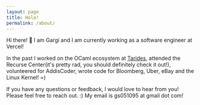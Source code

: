 ```yaml
---
layout: page
title: Hola!
permalink: /about/
---
```


Hi there! 👋 I am Gargi and I am currently working as a software engineer at Vercel!

In the past I worked on the OCaml ecosystem at [Tarides](https://tarides.com/), attended the Recurse Center(it's pretty rad, you should definitely check it out!), volunteered for AddisCoder, wrote code for Bloomberg, Uber, eBay and the Linux Kernel! =)

If you have any questions or feedback, I would love to hear from you! Please feel free to reach out. :) My email is gs051095 at gmail dot com!

































    





















































